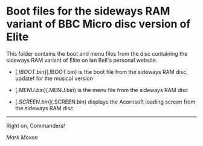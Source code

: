 # Boot files for the sideways RAM variant of BBC Micro disc version of Elite

This folder contains the boot and menu files from the disc containing the sideways RAM variant of Elite on Ian Bell's personal website.

* [$.!BOOT.bin]($.!BOOT.bin) is the boot file from the sideways RAM disc, updatef for the musical version

* [$.MENU.bin]($.MENU.bin) is the menu file from the sideways RAM disc

* [$.SCREEN.bin]($.SCREEN.bin) displays the Acornsoft loading screen from the sideways RAM disc

---

Right on, Commanders!

_Mark Moxon_